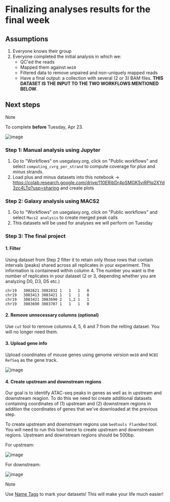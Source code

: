 # Finalizing analyses results for the final week

## Assumptions

1. Everyone knows their group
2. Everyone completed the initial analysis in which we:
   - QC'ed the reads
   - Mapped them against `mm10`
   - Filtered data to remove unpaired and non-uniquely mapped reads
   - Have a final output: a collection with several (2 or 3) BAM files. **THIS DATASET IS THE INPUT TO THE TWO WORKFLOWS MENTIONED BELOW**.
  
## Next steps

> [!NOTE]
> To complete **before** Tuesday, Apr 23.

![image](https://github.com/nekrut/BMMB582/assets/4291636/c2da6fe1-6058-41d7-b96e-fe129b228dc5)


### Step 1: Manual analysis using Jupyter

1. Go to "Workflows" on usegalaxy.org, click on "Public workflows" and select `computing_cvrg_per_strand`  to compute coverage for *plus* and *minus* strands.
2. Load plus and minus datasets into this notebook -> https://colab.research.google.com/drive/110ERibDr4pSMGK5viRPlq2XYd3zc4LTq?usp=sharing and create plots

### Step 2: Galaxy analysis using MACS2

1. Go to "Workflows" on usegalaxy.org, click on "Public workflows" and select `Macs2 analysis` to create merged peak calls
2. This datasets will be used for analyses we will perform on Tuesday

### Step 3: The final project

#### 1. Filter

Using dataset from Step 2 filter it to retain only those rows that contain intervals (peaks) shared across all replicates in your experiment. This information is containewd within column 4. The number you want is the number of replicates in your dataset (2 or 3, depending whether you are analyzing D0, D3, D5 etc.)

```
chr19	3082621	3082832	1	1	1	0					
chr19	3083413	3083421	1	1	1	0					
chr19	3083421	3083690	2	1,2	1	1					
chr19	3083690	3083707	1	1	1	0
```

#### 2. Remove unnecessary columns (optional)

Use `cut` tool to remove columns 4, 5, 6 and 7 from the relting dataset. You will no longer need them.

#### 3. Upload gene info

Upload coordinates of mouse genes using genome version `mm10` and `NCBI RefSeq` as the gene track.

![image](https://github.com/nekrut/BMMB582/assets/4291636/8c371584-30b6-49a2-a452-c4e70167e4af)

#### 4. Create upstream and downstream regions

Our goal is to identify ATAC-seq peaks in genes as well as in upstream and downstream reagion. To do this we need toi create additional datasets containing coordinates of (1) upstream and (2) downstream regions in addition the coordinates of genes that we've downloaded at the previous step. 

To create upstream and downstream regions use `bedtools FlankBed` tool. You will need to run this tool twice to create upstream and downstream regions. Upstream and downstream regions should be 500bp. 

For upstream:

![image](https://github.com/nekrut/BMMB582/assets/4291636/6b5f3645-2213-4bc3-9a86-9125d30c7f9d)

For downstream:

![image](https://github.com/nekrut/BMMB582/assets/4291636/28828e78-054b-40b0-8555-29f46f1bd871)

> [!NOTE]
> Use [Name Tags](https://training.galaxyproject.org/training-material/topics/galaxy-interface/tutorials/name-tags/tutorial.html) to mark your datasets! This will make your life much easier!




